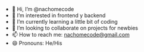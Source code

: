 - 👋 Hi, I’m @nachomecode
- 👀 I’m interested in frontend y backend
- 🌱 I’m currently learning a little bit of coding
- 💞️ I’m looking to collaborate on projects for newbies
- 📫 How to reach me: nachomecode@gmail.com
- 😄 Pronouns: He/His
